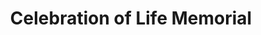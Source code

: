 ---
title: "Celebration of Life Memorial"
url: /gray/celebration-of-life-memorial/
shop: funeral directors
---